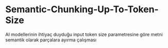 # Semantic-Chunking-Up-To-Token-Size
AI modellerinin ihtiyaç duyduğu input token size parametresine göre metni semantik olarak parçalara ayırma çalışması
